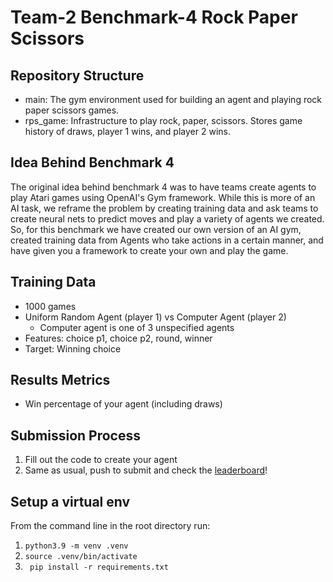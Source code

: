 # Team-2 Benchmark-4 Rock Paper Scissors

## Repository Structure

- main: The gym environment used for building an agent and playing rock paper scissors games.
- rps_game: Infrastructure to play rock, paper, scissors. Stores game history of draws, player 1 wins, and player 2 wins.

## Idea Behind Benchmark 4

The original idea behind benchmark 4 was to have teams create agents to play Atari games using OpenAI's Gym framework. While this is more of an AI task, we reframe the problem by creating training data and ask teams to create neural nets to predict moves and play a variety of agents we created. So, for this benchmark we have created our own version of an AI gym, created training data from Agents who take actions in a certain manner, and have given you a framework to create your own and play the game.

## Training Data

- 1000 games
- Uniform Random Agent (player 1) vs Computer Agent (player 2)
  - Computer agent is one of 3 unspecified agents
- Features: choice p1, choice p2, round, winner
- Target: Winning choice

## Results Metrics

- Win percentage of your agent (including draws)

## Submission Process

1. Fill out the code to create your agent
2. Same as usual, push to submit and check the [leaderboard](https://csc-566-benchmark-results.netlify.app/)!

## Setup a virtual env

From the command line in the root directory run:

1. `python3.9 -m venv .venv`
2. `source .venv/bin/activate`
3. ` pip install -r requirements.txt`
